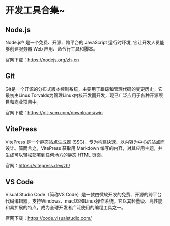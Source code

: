 # 开发工具合集~

## Node.js

Node.js® 是一个免费、开源、跨平台的 JavaScript 运行时环境, 它让开发人员能够创建服务器 Web 应用、命令行工具和脚本。

官网下载：https://nodejs.org/zh-cn

## Git

Git是一个开源的分布式版本控制系统，主要用于跟踪和管理代码的变更历史。它最初由Linus Torvalds为管理Linux内核开发而开发，现已广泛应用于各种开源项目和商业项目中。

官网下载：https://git-scm.com/downloads/win

## VitePress

VitePress 是一个静态站点生成器 (SSG)，专为构建快速、以内容为中心的站点而设计。简而言之，VitePress 获取用 Markdown 编写的内容，对其应用主题，并生成可以轻松部署到任何地方的静态 HTML 页面。

官网：https://vitepress.dev/zh/

## VS Code

Visual Studio Code（简称VS Code）是一款由微软开发的免费、开源的跨平台代码编辑器，支持Windows、macOS和Linux操作系统。它以其轻量级、高性能和易扩展的特点，成为全球开发者广泛使用的编程工具之一。

官网下载：https://code.visualstudio.com/